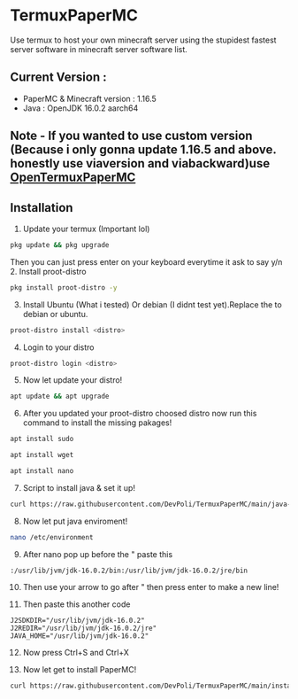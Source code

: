 # TermuxPaperMC

Use termux to host your own minecraft server using the stupidest fastest server software in minecraft server software list.

## Current Version :
- PaperMC & Minecraft version : 1.16.5
- Java : OpenJDK 16.0.2 aarch64
## Note - If you wanted to use custom version (Because i only gonna update 1.16.5 and above. honestly use viaversion and viabackward)use [OpenTermuxPaperMC](https://github.com/OpenTermuxPaperMC)

## Installation
1. Update your termux (Important lol)
```bash
pkg update && pkg upgrade
```
Then you can just press enter on your keyboard everytime it ask to say y/n
2. Install proot-distro
```bash
pkg install proot-distro -y
```
3. Install Ubuntu (What i tested) Or debian (I didnt test yet).Replace the <distro> to debian or ubuntu.
```bash
proot-distro install <distro>
```
4. Login to your distro
```bash
proot-distro login <distro>
```
5. Now let update your distro!
```bash
apt update && apt upgrade
```
6. After you updated your proot-distro choosed distro now run this command to install the missing pakages!
```bash
apt install sudo
```
```bash
apt install wget
```
```bash
apt install nano
```
7. Script to install java & set it up!
```bash
curl https://raw.githubusercontent.com/DevPoli/TermuxPaperMC/main/java-installation | bash
```
8. Now let put java enviroment!
```bash
nano /etc/environment
```
9. After nano pop up before the " paste this
```
:/usr/lib/jvm/jdk-16.0.2/bin:/usr/lib/jvm/jdk-16.0.2/jre/bin
```
10. Then use your arrow to go after " then press enter to make a new line!

11. Then paste this another code
```
J2SDKDIR="/usr/lib/jvm/jdk-16.0.2"
J2REDIR="/usr/lib/jvm/jdk-16.0.2/jre"
JAVA_HOME="/usr/lib/jvm/jdk-16.0.2"
```
12. Now press Ctrl+S and Ctrl+X

13. Now let get to install PaperMC!
```bash
curl https://raw.githubusercontent.com/DevPoli/TermuxPaperMC/main/installjava2 | bash
```
